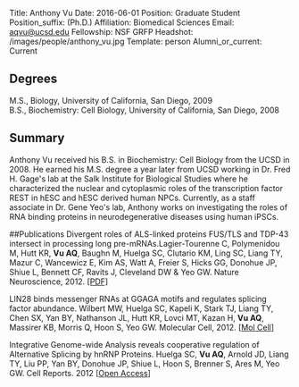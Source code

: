 Title: Anthony Vu
Date: 2016-06-01
Position: Graduate Student
Position_suffix: (Ph.D.)
Affiliation: Biomedical Sciences
Email: aqvu@ucsd.edu
Fellowship: NSF GRFP
Headshot: /images/people/anthony_vu.jpg
Template: person
Alumni_or_current: Current

<!-- Status: draft -->

## Degrees
M.S., Biology, University of California, San Diego, 2009<br>
B.S., Biochemistry: Cell Biology, University of California, San Diego, 2008<br>

## Summary
Anthony Vu received his B.S. in Biochemistry: Cell Biology from the UCSD in 2008. He earned his M.S. degree a year later from UCSD working in Dr. Fred H. Gage's lab at the Salk Institute for Biological Studies where he characterized the nuclear and cytoplasmic roles of the transcription factor REST in hESC and hESC derived human NPCs. Currently, as a staff associate in Dr. Gene Yeo's lab, Anthony works on investigating the roles of RNA binding proteins in neurodegenerative diseases using human iPSCs.

##Publications
Divergent roles of ALS-linked proteins FUS/TLS and TDP-43 intersect in processing long pre-mRNAs.Lagier-Tourenne C, Polymenidou M, Hutt KR, **Vu AQ**, Baughn M, Huelga SC, Clutario KM, Ling SC, Liang TY, Mazur C, Wancewicz E, Kim AS, Watt A, Freier S, Hicks GG, Donohue JP, Shiue L, Bennett CF, Ravits J, Cleveland DW & Yeo GW. Nature Neuroscience, 2012. [[PDF]](/papers/2016/katannya_naturecommuicate_2016.pdf)

LIN28 binds messenger RNAs at GGAGA motifs and regulates splicing factor abundance. Wilbert MW, Huelga SC, Kapeli K, Stark TJ, Liang TY, Chen SX, Yan BY, Nathanson JL, Hutt KR, Lovci MT, Kazan H, **Vu AQ**, Massirer KB, Morris Q, Hoon S, Yeo GW. Molecular Cell, 2012. [[Mol Cell](http://www.cell.com/molecular-cell/abstract/S1097-2765(12)00690-9)]

Integrative Genome-wide Analysis reveals cooperative regulation of Alternative Splicing by hnRNP Proteins. Huelga SC, **Vu AQ**, Arnold JD, Liang TY, Liu PP, Yan BY, Donohue JP, Shiue L, Hoon S, Brenner S, Ares M, Yeo GW. Cell Reports. 2012 [[Open Access](http://www.cell.com/cell-reports/fulltext/S2211-1247(12)00043-5)]

